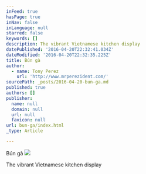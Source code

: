 ```yaml
---
inFeed: true
hasPage: true
inNav: false
inLanguage: null
starred: false
keywords: []
description: The vibrant Vietnamese kitchen display
datePublished: '2016-04-20T22:32:41.034Z'
dateModified: '2016-04-20T22:32:35.225Z'
title: Bún gà
author:
  - name: Tony Perez
    url: 'http://www.mrperezident.com/'
sourcePath: _posts/2016-04-20-bun-ga.md
published: true
authors: []
publisher:
  name: null
  domain: null
  url: null
  favicon: null
url: bun-ga/index.html
_type: Article

---
```

Bún gà
![](https://the-grid-user-content.s3-us-west-2.amazonaws.com/1f5e28d0-d07f-4cf6-b537-ce126d35674f.jpg)

The vibrant Vietnamese kitchen display